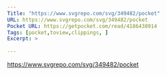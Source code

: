 ```yaml
---
Title: "https://www.svgrepo.com/svg/349482/pocket"
URL: https://www.svgrepo.com/svg/349482/pocket
Pocket URL: https://getpocket.com/read/4186438914
Tags: [pocket,toview,clippings, ]
Excerpt: >
    
---
```




https://www.svgrepo.com/svg/349482/pocket

